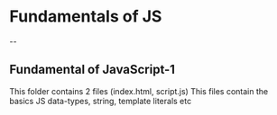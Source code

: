 # Fundamentals of JS
-- 
## Fundamental of JavaScript-1 
This folder contains 2 files (index.html, script.js)
This files contain the basics JS data-types, string, template literals etc
